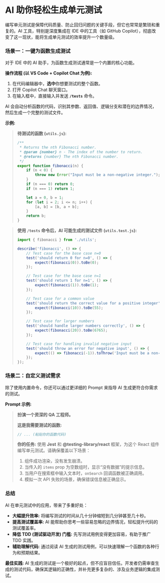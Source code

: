 # AI 助你轻松生成单元测试

编写单元测试是保障代码质量、防止回归问题的关键手段，但它也常常是繁琐和重复的。AI 工具，特别是深度集成在 IDE 中的工具（如 GitHub Copilot），彻底改变了这一现状，能将生成单元测试的效率提升一个数量级。

### 场景一：一键为函数生成测试

对于 IDE 中的 AI 助手，为函数生成测试通常是一个内置的核心功能。

**操作流程 (以 VS Code + Copilot Chat 为例):**

1.  在代码编辑器中，**选中**你想要测试的整个函数。
2.  打开 Copilot Chat 聊天窗口。
3.  在输入框中，直接输入并发送 **`/tests`** 命令。

AI 会自动分析函数的代码，识别其参数、返回值、逻辑分支和潜在的边界情况，然后生成一个完整的测试文件。

**示例:**

> **待测试的函数 (`utils.js`):**
> ```javascript
> /**
>  * Returns the nth Fibonacci number.
>  * @param {number} n - The index of the number to return.
>  * @returns {number} The nth Fibonacci number.
>  */
> export function fibonacci(n) {
>     if (n < 0) {
>         throw new Error("Input must be a non-negative integer.");
>     }
>     if (n === 0) return 0;
>     if (n === 1) return 1;
> 
>     let a = 0, b = 1;
>     for (let i = 2; i <= n; i++) {
>         [a, b] = [b, a + b];
>     }
>     return b;
> }
> ```

> **使用 `/tests` 命令后，AI 可能生成的测试文件 (`utils.test.js`):**
> ```javascript
> import { fibonacci } from './utils';
>
> describe('fibonacci', () => {
>     // Test case for the base case n=0
>     test('should return 0 for n=0', () => {
>         expect(fibonacci(0)).toBe(0);
>     });
>
>     // Test case for the base case n=1
>     test('should return 1 for n=1', () => {
>         expect(fibonacci(1)).toBe(1);
>     });
>
>     // Test case for a common value
>     test('should return the correct value for a positive integer', () => {
>         expect(fibonacci(10)).toBe(55);
>     });
>
>     // Test case for larger numbers
>     test('should handle larger numbers correctly', () => {
>         expect(fibonacci(20)).toBe(6765);
>     });
>
>     // Test case for handling invalid negative input
>     test('should throw an error for negative input', () => {
>         expect(() => fibonacci(-1)).toThrow('Input must be a non-negative integer.');
>     });
> });
> ```

### 场景二：自定义测试需求

除了使用内置命令，你还可以通过更详细的 Prompt 来指导 AI 生成更符合你需求的测试。

**Prompt 示例:**

> **扮演一个资深的 QA 工程师。**
>
> **这是我需要测试的函数:**
> ```javascript
> // ... (粘贴你的函数代码)
> ```
>
> **你的任务:**
> 使用 **Jest** 和 **@testing-library/react** 框架，为这个 React 组件编写单元测试。请确保覆盖以下场景：
> 1.  组件成功渲染，没有发生崩溃。
> 2.  当传入的 `items` prop 为空数组时，显示“没有数据”的提示信息。
> 3.  当用户在搜索框中输入文本时，`onSearch` 回调函数被正确调用。
> 4.  模拟一次 API 失败的场景，确保错误信息被正确显示。

### 总结

AI 在单元测试中的应用，带来了多重好处：
*   **大幅提升效率:** 将编写测试的时间从几十分钟缩短到几分钟甚至几十秒。
*   **提高测试覆盖率:** AI 能帮助你思考一些容易忽略的边界情况，轻松提升代码的测试覆盖率。
*   **降低 TDD (测试驱动开发) 门槛:** 先写测试用例变得更加容易，有助于推广 TDD 实践。
*   **辅助理解代码:** 通过阅读 AI 生成的测试用例，可以快速理解一个函数的各种行为和预期结果。

**最佳实践:** AI 生成的测试是一个极好的起点，但不应盲目信任。开发者仍需审查生成的测试代码，确保其逻辑的正确性，并补充更多复杂的、涉及业务逻辑的集成测试。